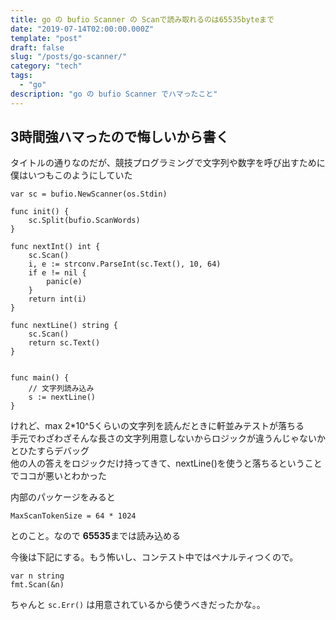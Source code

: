 ```yaml
---
title: go の bufio Scanner の Scanで読み取れるのは65535byteまで
date: "2019-07-14T02:00:00.000Z"
template: "post"
draft: false
slug: "/posts/go-scanner/"
category: "tech"
tags:
  - "go"
description: "go の bufio Scanner でハマったこと"
---
```


## 3時間強ハマったので悔しいから書く  

タイトルの通りなのだが、競技プログラミングで文字列や数字を呼び出すために僕はいつもこのようにしていた

```
var sc = bufio.NewScanner(os.Stdin)

func init() {
	sc.Split(bufio.ScanWords)
}

func nextInt() int {
	sc.Scan()
	i, e := strconv.ParseInt(sc.Text(), 10, 64)
	if e != nil {
		panic(e)
	}
	return int(i)
}

func nextLine() string {
	sc.Scan()
	return sc.Text()
}


func main() {
    // 文字列読み込み
	s := nextLine()
}
```

けれど、max 2*10^5くらいの文字列を読んだときに軒並みテストが落ちる  
手元でわざわざそんな長さの文字列用意しないからロジックが違うんじゃないかとひたすらデバッグ  
他の人の答えをロジックだけ持ってきて、nextLine()を使うと落ちるということでココが悪いとわかった

内部のパッケージをみると

```
MaxScanTokenSize = 64 * 1024
```

とのこと。なので **65535**までは読み込める  


今後は下記にする。もう怖いし、コンテスト中ではペナルティつくので。

```
var n string
fmt.Scan(&n)
```

ちゃんと `sc.Err()` は用意されているから使うべきだったかな。。
